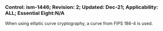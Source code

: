 ### Control: ism-1446; Revision: 2; Updated: Dec-21; Applicability: ALL; Essential Eight:N/A
<p>When using elliptic curve cryptography, a curve from FIPS 186-4 is used.</p>